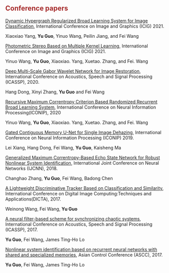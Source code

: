 ## <span style="color:brown">Conference papers</span>
[Dynamic Hypergraph Regularized Broad Learning System for Image Classification](), International Conference on Image and Graphics (ICIG) 2021.

Xiaoxiao Yang, **Yu Guo**, Yinuo Wang, Peilin Jiang, and Fei Wang

[Photometric Stereo Based on Multiple Kernel Learning](), International Conference on Image and Graphics (ICIG) 2021.

Yinuo Wang, **Yu Guo**, Xiaoxiao. Yang, Xuetao. Zhang, and Fei. Wang

[Deep Multi-Scale Gabor Wavelet Network for Image Restoration](), International Conference on Acoustics, Speech and Signal Processing (ICASSP), 2020.

Hang Dong, Xinyi Zhang, **Yu Guo** and Fei Wang

[Recursive Maximum Correntropy Criterion Based Randomized Recurrent Broad Learning System](), International Conference on Neural Information Processing(ICONIP), 2020

Yinuo Wang, **Yu Guo**, Xiaoxiao. Yang, Xuetao. Zhang, and Fei. Wang

[Gated Contiguous Memory U-Net for Single Image Dehazing](), International Conference on Neural Information Processing (ICONIP) 2019.

Lei Xiang, Hang Dong, Fei Wang, **Yu Guo**, Kaisheng Ma

[Generalized Maximum Correntropy-Based Echo State Network for Robust Nonlinear System Identification](), International Joint Conference on Neural Networks (IJCNN), 2018.

Changhao Zhang, **Yu Guo**, Fei Wang, Badong Chen

[A Lightweight Discriminative Tracker Based on Classification and Similarity](), International Conference on Digital Image Computing:Techniques and Applications(DICTA), 2017.

Weinong Wang, Fei Wang, **Yu Guo**

[A neural filter-based scheme for synchronizing chaotic systems](), International Conference on Acoustics, Speech and Signal Processing (ICASSP), 2017.

**Yu Guo**, Fei Wang, James Ting-Ho Lo

[Nonlinear system identification based on recurrent neural networks with shared and specialized memories](), Asian Control Conference (ASCC), 2017.

**Yu Guo**, Fei Wang, James Ting-Ho Lo

<!-- <div class='paper-box'><div class='paper-box-image'><div class="badge">CVPR 2022</div><img src='images/pub/hanerf.gif' type="video/mp4`" alt="sym" width="100%"></div>
<div class='paper-box-text' markdown="1">

[Hallucinated Neural Radiance Fields in the Wild](https://arxiv.org/pdf/2111.15246.pdf)

Xingyu Chen, Qi Zhang, Xiaoyu Li, Yue Chen, Feng Ying, **Xuan Wang**, Jue Wang

[**Project**](https://rover-xingyu.github.io/Ha-NeRF/) <strong><span class='show_paper_citations' data='3xd3EAAAAJ:UebtZRa9Y70C'></span></strong>
- An appearance hallucination module to handle time-varying appearances and transfer them to novel views.
</div>
</div>

<div class='paper-box'><div class='paper-box-image'><div class="badge">CVPR 2022</div><img src='images/pub/deblurrnerf.gif' type="video/mp4`" alt="sym" width="100%"></div>
<div class='paper-box-text' markdown="1">

[Deblur-NeRF: Neural Radiance Fields from Blurry Images](https://arxiv.org/pdf/2111.14292.pdf)

Li Ma, Xiaoyu Li, Jing Liao, Qi Zhang, **Xuan Wang**, Jue Wang, Pedro V Sander

[**Project**](https://limacv.github.io/deblurnerf/) <strong><span class='show_paper_citations' data='3xd3EAAAAJ:Se3iqnhoufwC'></span></strong>
- The first method that can recover a sharp NeRF from blurry input.
</div>
</div>

<div class='paper-box'><div class='paper-box-image'><div class="badge">ICCV 2019</div><img src='images/pub/boosting.png' type="video/mp4`" alt="sym" width="100%"></div>
<div class='paper-box-text' markdown="1">

[On Boosting Single-Frame 3D Human Pose Estimation via Monocular Videos](https://arxiv.org/pdf/2111.14292.pdf)

Zhi Li$^\star$, **Xuan Wang**$^\star$, Fei Wang, Peilin Jiang

<strong><span class='show_paper_citations' data='3xd3EAAAAJ:zYLM7Y9cAGgC'></span></strong>
- The method that exploits monocular videos to complement the training dataset for the singleimage 3D human pose estimation tasks.
</div>
</div>

<div class='paper-box'><div class='paper-box-image'><div class="badge">ECCV 2016</div><img src='images/pub/templatefree.gif' type="video/mp4`" alt="sym" width="100%"></div>
<div class='paper-box-text' markdown="1">

[Template-free 3D Reconstruction of Poorly-textured Nonrigid Surfaces](https://infoscience.epfl.ch/record/221131/files/WangSalzmannWangZhaoECCV16.pdf)

**Xuan Wang**, Mathieu Salzmann, Fei Wang, Jizhong Zhao

[**Project**](https://infoscience.epfl.ch/record/221131) <strong><span class='show_paper_citations' data='3xd3EAAAAJ:d1gkVwhDpl0C'></span></strong>
- A template-free approach to reconstructing a poorly-textured, deformable surface.
</div>
</div> -->

<!--
# 🎖 Honors and Awards
- *2021.10* Lorem ipsum dolor sit amet, consectetur adipiscing elit. Vivamus ornare aliquet ipsum, ac tempus justo dapibus sit amet. 
- *2021.09* Lorem ipsum dolor sit amet, consectetur adipiscing elit. Vivamus ornare aliquet ipsum, ac tempus justo dapibus sit amet. 

# 📖 Educations
- *2019.06 - 2022.04 (now)*, Lorem ipsum dolor sit amet, consectetur adipiscing elit. Vivamus ornare aliquet ipsum, ac tempus justo dapibus sit amet. 
- *2015.09 - 2019.06*, Lorem ipsum dolor sit amet, consectetur adipiscing elit. Vivamus ornare aliquet ipsum, ac tempus justo dapibus sit amet. 

# 💬 Invited Talks
- *2021.06*, Lorem ipsum dolor sit amet, consectetur adipiscing elit. Vivamus ornare aliquet ipsum, ac tempus justo dapibus sit amet. 
- *2021.03*, Lorem ipsum dolor sit amet, consectetur adipiscing elit. Vivamus ornare aliquet ipsum, ac tempus justo dapibus sit amet.  \| [\[video\]](https://github.com/)

# 💻 Internships
- *2019.05 - 2020.02*, [Lorem](https://github.com/), China.
-->
